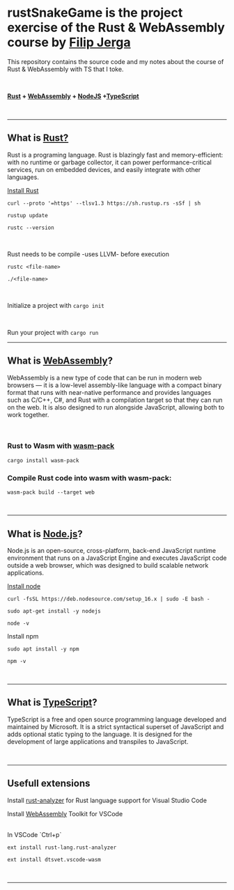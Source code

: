 # **rustSnakeGame is the project exercise of the Rust & WebAssembly course by [Filip Jerga](https://www.youtube.com/c/Eincode/playlists)**

This repository contains the source code and my notes about the course of Rust & WebAssembly with TS that I toke.

<br>

**[Rust](#rust) + [ WebAssembly](#wasm) + [NodeJS](#node) +[TypeScript](#ts)**

<br>

---

<a name="rust"></a>

## **What is [Rust?](https://doc.rust-lang.org/book/)**

Rust is a programing language. Rust is blazingly fast and memory-efficient: with no runtime or garbage collector, it can power performance-critical services, run on embedded devices, and easily integrate with other languages.

[Install Rust](https://doc.rust-lang.org/book/ch01-01-installation.html)

```
curl --proto '=https' --tlsv1.3 https://sh.rustup.rs -sSf | sh

rustup update

rustc --version
```

<br>

Rust needs to be compile -uses LLVM- before execution
```
rustc <file-name>

./<file-name>
```

<br>

Initialize a project with
`cargo init`

<br>

Run your project with `cargo run`

---

<a name="wasm"></a>

## **What is [WebAssembly](https://webassembly.org/)?** 

WebAssembly is a new type of code that can be run in modern web browsers — it is a low-level assembly-like language with a compact binary format that runs with near-native performance and provides languages such as C/C++, C#, and Rust with a compilation target so that they can run on the web. It is also designed to run alongside JavaScript, allowing both to work together.

<br>

### Rust to Wasm with [wasm-pack](https://developer.mozilla.org/en-US/docs/WebAssembly/Rust_to_wasm)

```
cargo install wasm-pack
```

### Compile Rust code into wasm with wasm-pack:
```
wasm-pack build --target web
```

<br>

---

<a name="node"></a>

## **What is [Node.js](https://nodejs.org/en/docs/)?** 

Node.js is an open-source, cross-platform, back-end JavaScript runtime environment that runs on a JavaScript Engine and executes JavaScript code outside a web browser, which was designed to build scalable network applications.

[Install node](https://github.com/nodesource/distributions#installation-instructions)

```
curl -fsSL https://deb.nodesource.com/setup_16.x | sudo -E bash -

sudo apt-get install -y nodejs

node -v
```
Install npm

```
sudo apt install -y npm

npm -v
```

<br>

---

<a name="ts"></a>

## **What is [TypeScript](https://www.typescriptlang.org/docs/)?** 

TypeScript is a free and open source programming language developed and maintained by Microsoft. It is a strict syntactical superset of JavaScript and adds optional static typing to the language. It is designed for the development of large applications and transpiles to JavaScript.

<br>

---
## **Usefull extensions**


Install [rust-analyzer](https://marketplace.visualstudio.com/items?itemName=rust-lang.rust-analyzer) for Rust language support for Visual Studio Code

Install [WebAssembly](https://marketplace.visualstudio.com/items?itemName=dtsvet.vscode-wasm) Toolkit for VSCode

<br>
In VSCode `Ctrl+p`

`ext install rust-lang.rust-analyzer`

`ext install dtsvet.vscode-wasm`

<br>

---